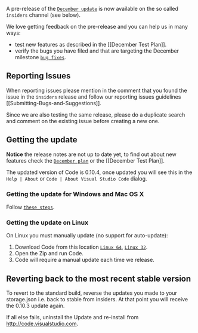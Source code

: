 A pre-release of the [`December update`](../issues/917) is now available on the so
called `insiders` channel (see below).

>

We love getting feedback on the pre-release and you can help us in many ways:

-   test new features as described in the [[December Test Plan]].
-   verify the bugs you have filed and that are targeting the December milestone
    [`bug fixes`](https://github.com/Microsoft/vscode/issues?q=is%3Aissue+is%3Aclosed+label%3Abug+milestone%3A%22Dec+2015%22).

## Reporting Issues

When reporting issues please mention in the comment that you found the issue in
the `insiders` release and follow our reporting issues guidelines
[[Submitting-Bugs-and-Suggestions]].

Since we are also testing the same release, please do a duplicate search and
comment on the existing issue before creating a new one.

## Getting the update

**Notice** the release notes are not up to date yet, to find out about new
features check the [`December plan`](../issues/917) or the [[December Test Plan]].

The updated version of Code is 0.10.4, once updated you will see this in the
`Help | About` or `Code | About Visual Studio Code` dialog.

### Getting the update for Windows and Mac OS X

Follow
[`these steps`](https://code.visualstudio.com/Docs/supporting/FAQ#_how-can-i-test-prerelease-versions-of-vs-code).

### Getting the update on Linux

On Linux you must manually update (no support for auto-update):

1. Download Code from this location
   [`Linux 64`](https://az764295.vo.msecnd.net/public/0.10.4/VSCode-linux64.zip),
   [`Linux 32`](https://az764295.vo.msecnd.net/public/0.10.4/VSCode-linux32.zip).
2. Open the Zip and run Code.
3. Code will require a manual update each time we release.

## Reverting back to the most recent stable version

To revert to the standard build, reverse the updates you made to your
storage.json i.e. back to stable from insiders. At that point you will receive
the 0.10.3 update again.

If all else fails, uninstall the Update and re-install from
http://code.visualstudio.com.
